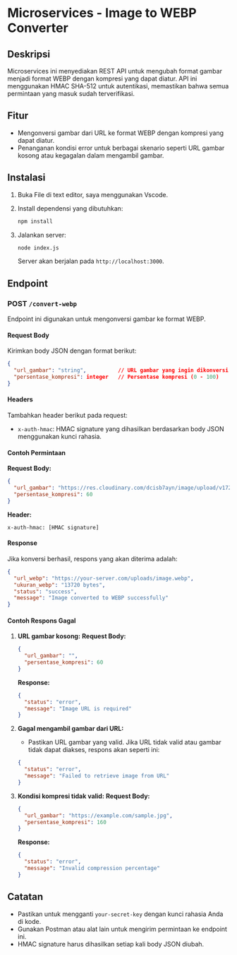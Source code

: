 
# Microservices - Image to WEBP Converter

## Deskripsi
Microservices ini menyediakan REST API untuk mengubah format gambar menjadi format WEBP dengan kompresi yang dapat diatur. API ini menggunakan HMAC SHA-512 untuk autentikasi, memastikan bahwa semua permintaan yang masuk sudah terverifikasi.

## Fitur
- Mengonversi gambar dari URL ke format WEBP dengan kompresi yang dapat diatur.
- Penanganan kondisi error untuk berbagai skenario seperti URL gambar kosong atau kegagalan dalam mengambil gambar.

## Instalasi
1. Buka File di text editor, saya menggunakan Vscode.

2. Install dependensi yang dibutuhkan:
   ```bash
   npm install
   ```

3. Jalankan server:
   ```bash
   node index.js
   ```
   Server akan berjalan pada `http://localhost:3000`.

## Endpoint
### POST `/convert-webp`
Endpoint ini digunakan untuk mengonversi gambar ke format WEBP.

#### **Request Body**
Kirimkan body JSON dengan format berikut:
```json
{
  "url_gambar": "string",          // URL gambar yang ingin dikonversi & gunakan URL gambar yang valid.
  "persentase_kompresi": integer   // Persentase kompresi (0 - 100)
}
```

#### **Headers**
Tambahkan header berikut pada request:
- `x-auth-hmac`: HMAC signature yang dihasilkan berdasarkan body JSON menggunakan kunci rahasia.

#### **Contoh Permintaan**
**Request Body:**
```json
{
  "url_gambar": "https://res.cloudinary.com/dcisb7ayn/image/upload/v1725076891/u5ub4flw4jsqk0efcpf1.jpg",
  "persentase_kompresi": 60
}
```

**Header:**
```
x-auth-hmac: [HMAC signature]
```

#### **Response**
Jika konversi berhasil, respons yang akan diterima adalah:
```json
{
  "url_webp": "https://your-server.com/uploads/image.webp",
  "ukuran_webp": "13720 bytes",
  "status": "success",
  "message": "Image converted to WEBP successfully"
}
```

#### **Contoh Respons Gagal**
1. **URL gambar kosong:**
   **Request Body:**
   ```json
   {
     "url_gambar": "",
     "persentase_kompresi": 60
   }
   ```

   **Response:**
   ```json
   {
     "status": "error",
     "message": "Image URL is required"
   }
   ```

2. **Gagal mengambil gambar dari URL:**
   - Pastikan URL gambar yang valid. Jika URL tidak valid atau gambar tidak dapat diakses, respons akan seperti ini:
   ```json
   {
     "status": "error",
     "message": "Failed to retrieve image from URL"
   }
   ```

3. **Kondisi kompresi tidak valid:**
   **Request Body:**
   ```json
   {
     "url_gambar": "https://example.com/sample.jpg",
     "persentase_kompresi": 160
   }
   ```

   **Response:**
   ```json
   {
     "status": "error",
     "message": "Invalid compression percentage"
   }
   ```

## Catatan
- Pastikan untuk mengganti `your-secret-key` dengan kunci rahasia Anda di kode.
- Gunakan Postman atau alat lain untuk mengirim permintaan ke endpoint ini.
- HMAC signature harus dihasilkan setiap kali body JSON diubah.

